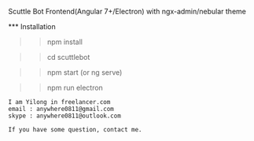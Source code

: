 
Scuttle Bot Frontend(Angular 7+/Electron) with ngx-admin/nebular theme

*** Installation

>> npm install

>> cd scuttlebot

>> npm start (or ng serve)

>> npm run electron


```
I am Yilong in freelancer.com
email : anywhere0811@gmail.com
skype : anywhere0811@outlook.com

If you have some question, contact me.
